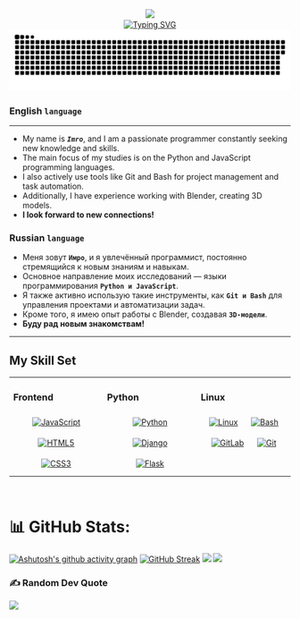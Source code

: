 <div id='header' align="center" >
    <div align="center">
    <a href="https://online-letters.ru/" target="_blank"><img src="https://x-lines.ru/letters/i/cyrillicfancy/1384/000000/24/0/rbrgk5dcphsny1j8pwony1mpqjzo.png" border="0" /></a>
    </div>
    <div align="center">
    <a href="https://git.io/typing-svg"><img src="https://readme-typing-svg.demolab.com?font=comic+sans+ms&weight=900&pause=100&color=000000&background=0066FF00&center=true&vCenter=true&random=true&width=500&height=40&lines=Welcome+to+my+profile!;%D0%9F%D1%80%D0%B8%D0%B2%D0%B5%D1%82%D1%81%D1%82%D0%B2%D1%83%D1%8E+%D0%B2%D1%81%D0%B5%D1%85%2C+%D0%BA%D1%82%D0%BE+%D0%B7%D0%B0%D0%B3%D0%BB%D1%8F%D0%BD%D1%83%D0%BB+%D0%BD%D0%B0+%D0%BC%D0%BE%D0%B9+%D0%BF%D1%80%D0%BE%D1%84%D0%B8%D0%BB%D1%8C!" alt="Typing SVG" /></a>
    </div>
</div>


<img alt="github-snake" src="./github-user-contribution.svg" />

### English `language` 
<hr>

- My name is ***`Imro`***, and I am a passionate programmer constantly seeking new knowledge and skills.  
- The main focus of my studies is on the Python and JavaScript programming languages.  
- I also actively use tools like Git and Bash for project management and task automation.  
- Additionally, I have experience working with Blender, creating 3D models.  
- **I look forward to new connections!**
### Russian `language`
- Меня зовут **`Имро`**, и я увлечённый программист, постоянно стремящийся к новым знаниям и навыкам.
- Основное направление моих исследований — языки программирования **`Python и JavaScript`**.
- Я также активно использую такие инструменты, как **`Git и Bash`** для управления проектами и автоматизации задач.
- Кроме того, я имею опыт работы с Blender, создавая **`3D-модели`**.
- **Буду рад новым знакомствам!**
<hr>

## My Skill Set  
<table><tr><td valign="top" width="33%">



### Frontend  
<div align="center">  
<a href="https://www.javascript.com/" target="_blank"><img style="margin: 10px" src="https://profilinator.rishav.dev/skills-assets/javascript-original.svg" alt="JavaScript" height="50" /></a>  
<a href="https://en.wikipedia.org/wiki/HTML5" target="_blank"><img style="margin: 10px" src="https://profilinator.rishav.dev/skills-assets/html5-original-wordmark.svg" alt="HTML5" height="50" /></a>  
<a href="https://www.w3schools.com/css/" target="_blank"><img style="margin: 10px" src="https://profilinator.rishav.dev/skills-assets/css3-original-wordmark.svg" alt="CSS3" height="50" /></a>  
</div>

</td><td valign="top" width="33%">



### Python  
<div align="center">  
<a href="https://www.python.org/" target="_blank"><img style="margin: 10px" src="https://profilinator.rishav.dev/skills-assets/python-original.svg" alt="Python" height="50" /></a>  
<a href="https://www.djangoproject.com/" target="_blank"><img style="margin: 10px" src="https://profilinator.rishav.dev/skills-assets/django-original.svg" alt="Django" height="50" /></a>  
<a href="https://flask.palletsprojects.com/" target="_blank"><img style="margin: 10px" src="https://profilinator.rishav.dev/skills-assets/flask.png" alt="Flask" height="50" /></a>  
</div>

</td><td valign="top" width="33%">



### Linux  
<div align="center">  
<a href="https://www.linux.org/" target="_blank"><img style="margin: 10px" src="https://profilinator.rishav.dev/skills-assets/linux-original.svg" alt="Linux" height="50" /></a>  
<a href="https://www.gnu.org/software/bash/" target="_blank"><img style="margin: 10px" src="https://profilinator.rishav.dev/skills-assets/gnu_bash-icon.svg" alt="Bash" height="50" /></a>  
<a href="https://about.gitlab.com/" target="_blank"><img style="margin: 10px" src="https://profilinator.rishav.dev/skills-assets/gitlab.svg" alt="GitLab" height="50" /></a>  
<a href="https://github.com/" target="_blank"><img style="margin: 10px" src="https://profilinator.rishav.dev/skills-assets/git-scm-icon.svg" alt="Git" height="50" /></a>  
</div>

</td></tr></table>  

<br/>  

# 📊 GitHub Stats:
[![Ashutosh's github activity graph](https://github-readme-activity-graph.vercel.app/graph?username=ParsifalX-X&bg_color=000000&color=ffffff&line=9745f5&point=ffebeb&area=true&hide_border=true)](https://github.com/ParsifalX-X)
[![GitHub Streak](https://streak-stats.demolab.com?user=ParsifalX-X&theme=midnight-purple&border_radius=2&card_width=476)](https://git.io/streak-stats)
![](https://github-readme-stats.vercel.app/api?username=ParsifalX-X&theme=midnight-purple&hide_border=true&include_all_commits=true&count_private=true)
![](https://github-profile-trophy.vercel.app/?username=parsifalX-X&theme=algolia)

### ✍️ Random Dev Quote
![](https://quotes-github-readme.vercel.app/api?type=horizontal&theme=radical)
